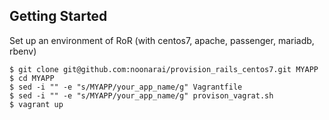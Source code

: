 ## Getting Started

Set up an environment of RoR
(with centos7, apache, passenger, mariadb, rbenv)

```
$ git clone git@github.com:noonarai/provision_rails_centos7.git MYAPP
$ cd MYAPP
$ sed -i "" -e "s/MYAPP/your_app_name/g" Vagrantfile
$ sed -i "" -e "s/MYAPP/your_app_name/g" provison_vagrat.sh
$ vagrant up
```
